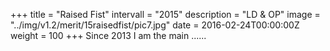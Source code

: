 +++
title = "Raised Fist"
intervall = "2015"
description = "LD & OP"
image = "../img/v1.2/merit/15raisedfist/pic7.jpg"
date = 2016-02-24T00:00:00Z
weight = 100
+++
Since 2013 I am the main ......